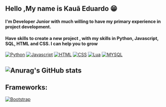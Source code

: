 ## Hello ,My name is Kauã Eduardo 😁

#### I'm Developer Junior with much willing to have my primary experience in project development.

#### Have skills to create a new project , with my skills in Python, Javascript, SQL, HTML and CSS. I can help you to grow



[![Python](https://img.shields.io/badge/python-3670A0?style=for-the-badge&logo=python&logoColor=ffdd54)](https://github.com/Whokaua21/Python-Projects)
[![Javascript](https://img.shields.io/badge/javascript-%23323330.svg?style=for-the-badge&logo=javascript&logoColor=%23F7DF1E)]()
[![HTML](https://img.shields.io/badge/html5-%23E34F26.svg?style=for-the-badge&logo=html5&logoColor=white)]()
[![CSS](https://img.shields.io/badge/css3-%231572B6.svg?style=for-the-badge&logo=css3&logoColor=white)]()
[![Lua](https://img.shields.io/badge/lua-%232C2D72.svg?style=for-the-badge&logo=lua&logoColor=white)]()
[![MYSQL](https://img.shields.io/badge/mysql-4479A1.svg?style=for-the-badge&logo=mysql&logoColor=white)]()

![Anurag's GitHub stats](https://github-readme-stats.vercel.app/api?username=Whokaua21&show_icons=true&theme=dracula)
--

## Frameworks:
[![Bootstrap](https://img.shields.io/badge/bootstrap-%238511FA.svg?style=for-the-badge&logo=bootstrap&logoColor=white)]()
